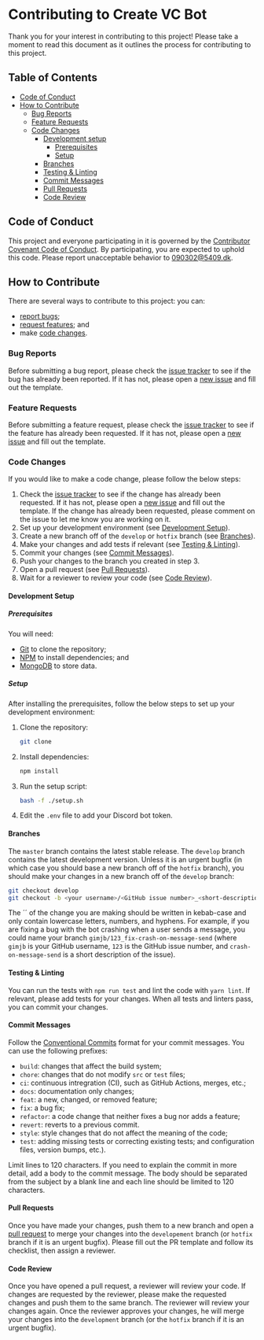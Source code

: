 # Contributing to Create VC Bot

Thank you for your interest in contributing to this project! Please take a moment
to read this document as it outlines the process for contributing to this project.

## Table of Contents

- [Code of Conduct](#code-of-conduct)
- [How to Contribute](#how-to-contribute)
  - [Bug Reports](#bug-reports)
  - [Feature Requests](#feature-requests)
  - [Code Changes](#code-changes)
    - [Development setup](#development-setup)
      - [Prerequisites](#prerequisites)
      - [Setup](#setup)
    - [Branches](#branches)
    - [Testing & Linting](#testing--linting)
    - [Commit Messages](#commit-messages)
    - [Pull Requests](#pull-requests)
    - [Code Review](#code-review)

## Code of Conduct

This project and everyone participating in it is governed by the
[Contributor Covenant Code of Conduct](CODE_OF_CONDUCT.md). By participating,
you are expected to uphold this code. Please report unacceptable behavior to
<090302@5409.dk>.

## How to Contribute

There are several ways to contribute to this project: you can:
- [report bugs](#bug-reports);
- [request features](#feature-requests); and
- make [code changes](#code-changes).

### Bug Reports

Before submitting a bug report, please check the [issue tracker] to see if the
bug has already been reported. If it has not, please open a [new issue] and fill
out the template.

### Feature Requests

Before submitting a feature request, please check the [issue tracker] to see if
the feature has already been requested. If it has not, please open a [new issue]
and fill out the template.

### Code Changes

If you would like to make a code change, please follow the below steps:

1. Check the [issue tracker] to see if the change has already been requested.
   If it has not, please open a [new issue] and fill out the template. If the
   change has already been requested, please comment on the issue to let me know
   you are working on it.
2. Set up your development environment (see
   [Development Setup](#development-setup)).
3. Create a new branch off of the `develop` or `hotfix` branch (see
   [Branches](#branches)).
4. Make your changes and add tests if relevant
   (see [Testing & Linting](#testing--linting)).
5. Commit your changes (see [Commit Messages](#commit-messages)).
6. Push your changes to the branch you created in step 3.
7. Open a pull request (see [Pull Requests](#pull-requests)).
8. Wait for a reviewer to review your code (see [Code Review](#code-review)).

#### Development Setup

##### Prerequisites

You will need:
- [Git](https://git-scm.com/) to clone the repository;
- [NPM](https://www.npmjs.com/) to install dependencies; and
- [MongoDB](https://www.mongodb.com/) to store data.

##### Setup

After installing the prerequisites, follow the below steps to set up your
development environment:

1. Clone the repository:
   ```bash
   git clone
   ```
2. Install dependencies:
   ```bash
   npm install
   ```
3. Run the setup script:
   ```bash
   bash -f ./setup.sh
   ```
4. Edit the `.env` file to add your Discord bot token.

#### Branches

The `master` branch contains the latest stable release. The `develop` branch
contains the latest development version. Unless it is an urgent bugfix (in which
case you should base a new branch off of the `hotfix` branch), you should make
your changes in a new branch off of the `develop` branch:

```bash
git checkout develop
git checkout -b <your username>/<GitHub issue number>_<short-description>
```

The ´<short-description>´ of the change you are making should be written in
kebab-case and only contain lowercase letters, numbers, and hyphens. For
example, if you are fixing a bug with the bot crashing when a user sends a
message, you could name your branch `gimjb/123_fix-crash-on-message-send` (where
`gimjb` is your GitHub username, `123` is the GitHub issue number, and
`crash-on-message-send` is a short description of the issue).

#### Testing & Linting

You can run the tests with `npm run test` and lint the code with
`yarn lint`. If relevant, please add tests for your changes. When all tests and
linters pass, you can commit your changes.

#### Commit Messages

Follow the
[Conventional Commits](https://www.conventionalcommits.org/en/v1.0.0/) format
for your commit messages. You can use the following prefixes:

- `build`: changes that affect the build system;
- `chore`: changes that do not modify `src` or `test` files;
- `ci`: continuous intregration (CI), such as GitHub Actions, merges, etc.;
- `docs`: documentation only changes;
- `feat`: a new, changed, or removed feature;
- `fix`: a bug fix;
- `refactor`: a code change that neither fixes a bug nor adds a feature;
- `revert`: reverts to a previous commit.
- `style`: style changes that do not affect the meaning of the code;
- `test`: adding missing tests or correcting existing tests; and
  configuration files, version bumps, etc.).

Limit lines to 120 characters. If you need to explain the commit in more detail,
add a body to the commit message. The body should be separated from the subject
by a blank line and each line should be limited to 120 characters.

#### Pull Requests

Once you have made your changes, push them to a new branch and open a
[pull request](../../pulls) to merge your changes into the `developement`
branch (or `hotfix` branch if it is an urgent bugfix). Please fill out the
PR template and follow its checklist, then assign a reviewer.

#### Code Review

Once you have opened a pull request, a reviewer will review your code. If
changes are requested by the reviewer, please make the requested changes and
push them to the same branch. The reviewer will review your changes again. Once
the reviewer approves your changes, he will merge your changes into the
`development` branch (or the `hotfix` branch if it is an urgent bugfix).

[issue tracker]: ../issues
[new issue]: ../issues/new
